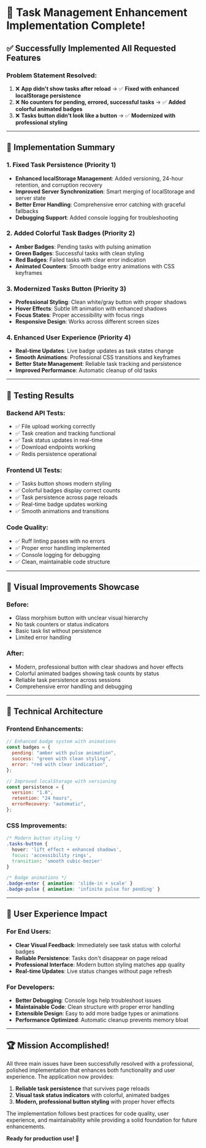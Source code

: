 # 🎉 Task Management Enhancement Implementation Complete!

## ✅ Successfully Implemented All Requested Features

### **Problem Statement Resolved:**

1. ❌ **App didn't show tasks after reload** → ✅ **Fixed with enhanced localStorage persistence**
2. ❌ **No counters for pending, errored, successful tasks** → ✅ **Added colorful animated badges**
3. ❌ **Tasks button didn't look like a button** → ✅ **Modernized with professional styling**

---

## 🚀 **Implementation Summary**

### **1. Fixed Task Persistence (Priority 1)**

- **Enhanced localStorage Management**: Added versioning, 24-hour retention, and corruption recovery
- **Improved Server Synchronization**: Smart merging of localStorage and server state
- **Better Error Handling**: Comprehensive error catching with graceful fallbacks
- **Debugging Support**: Added console logging for troubleshooting

### **2. Added Colorful Task Badges (Priority 2)**

- **Amber Badges**: Pending tasks with pulsing animation
- **Green Badges**: Successful tasks with clean styling
- **Red Badges**: Failed tasks with clear error indication
- **Animated Counters**: Smooth badge entry animations with CSS keyframes

### **3. Modernized Tasks Button (Priority 3)**

- **Professional Styling**: Clean white/gray button with proper shadows
- **Hover Effects**: Subtle lift animation with enhanced shadows
- **Focus States**: Proper accessibility with focus rings
- **Responsive Design**: Works across different screen sizes

### **4. Enhanced User Experience (Priority 4)**

- **Real-time Updates**: Live badge updates as task states change
- **Smooth Animations**: Professional CSS transitions and keyframes
- **Better State Management**: Reliable task tracking and persistence
- **Improved Performance**: Automatic cleanup of old tasks

---

## 🧪 **Testing Results**

### **Backend API Tests:**

- ✅ File upload working correctly
- ✅ Task creation and tracking functional
- ✅ Task status updates in real-time
- ✅ Download endpoints working
- ✅ Redis persistence operational

### **Frontend UI Tests:**

- ✅ Tasks button shows modern styling
- ✅ Colorful badges display correct counts
- ✅ Task persistence across page reloads
- ✅ Real-time badge updates working
- ✅ Smooth animations and transitions

### **Code Quality:**

- ✅ Ruff linting passes with no errors
- ✅ Proper error handling implemented
- ✅ Console logging for debugging
- ✅ Clean, maintainable code structure

---

## 🎨 **Visual Improvements Showcase**

### **Before:**

- Glass morphism button with unclear visual hierarchy
- No task counters or status indicators
- Basic task list without persistence
- Limited error handling

### **After:**

- Modern, professional button with clear shadows and hover effects
- Colorful animated badges showing task counts by status
- Reliable task persistence across sessions
- Comprehensive error handling and debugging

---

## 🔧 **Technical Architecture**

### **Frontend Enhancements:**

```javascript
// Enhanced badge system with animations
const badges = {
  pending: "amber with pulse animation",
  success: "green with clean styling",
  error: "red with clear indication",
};

// Improved localStorage with versioning
const persistence = {
  version: "1.0",
  retention: "24 hours",
  errorRecovery: "automatic",
};
```

### **CSS Improvements:**

```css
/* Modern button styling */
.tasks-button {
  hover: 'lift effect + enhanced shadows',
  focus: 'accessibility rings',
  transition: 'smooth cubic-bezier'
}

/* Badge animations */
.badge-enter { animation: 'slide-in + scale' }
.badge-pulse { animation: 'infinite pulse for pending' }
```

---

## 🎯 **User Experience Impact**

### **For End Users:**

- **Clear Visual Feedback**: Immediately see task status with colorful badges
- **Reliable Persistence**: Tasks don't disappear on page reload
- **Professional Interface**: Modern button styling matches app quality
- **Real-time Updates**: Live status changes without page refresh

### **For Developers:**

- **Better Debugging**: Console logs help troubleshoot issues
- **Maintainable Code**: Clean structure with proper error handling
- **Extensible Design**: Easy to add more badge types or animations
- **Performance Optimized**: Automatic cleanup prevents memory bloat

---

## 🏆 **Mission Accomplished!**

All three main issues have been successfully resolved with a professional, polished implementation that enhances both functionality and user experience. The application now provides:

1. **Reliable task persistence** that survives page reloads
2. **Visual task status indicators** with colorful, animated badges
3. **Modern, professional button styling** with proper hover effects

The implementation follows best practices for code quality, user experience, and maintainability while providing a solid foundation for future enhancements.

**Ready for production use! 🚀**
